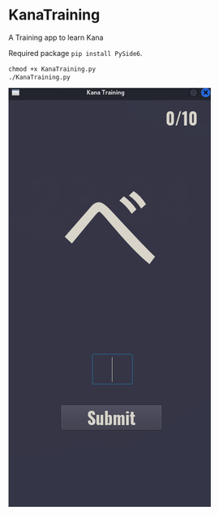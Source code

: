 # KanaTraining

A Training app to learn Kana

Required package `pip install PySide6`.

```shell
chmod +x KanaTraining.py
./KanaTraining.py
```

![](https://github.com/Wiloti/KanaTraining/blob/main/Readme%20ScreenShot.png?raw=true)
